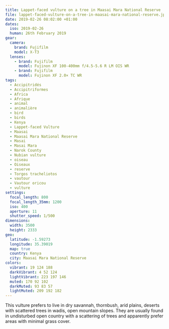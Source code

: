 ```yaml
---
title: Lappet-faced vulture on a tree in Maasai Mara National Reserve
file: lappet-faced-vulture-on-a-tree-in-maasai-mara-national-reserve.jpg
date: 2019-02-26 08:02:00 +01:00
dates:
  iso: 2019-02-26
  human: 26th February 2019
gear:
  camera:
    brand: Fujifilm
    model: X-T3
  lenses:
    - brand: Fujifilm
      model: Fujinon XF 100-400mm f/4.5-5.6 R LM OIS WR
    - brand: Fujifilm
      model: Fujinon XF 2.0× TC WR
tags:
  - Accipitridés
  - Accipitriformes
  - Africa
  - Afrique
  - animal
  - animalière
  - bird
  - birds
  - Kenya
  - Lappet-faced Vulture
  - Maasai
  - Maasai Mara National Reserve
  - Masai
  - Masai Mara
  - Narok County
  - Nubian vulture
  - oiseau
  - Oiseaux
  - reserve
  - Torgos tracheliotos
  - vautour
  - Vautour oricou
  - vulture
settings:
  focal_length: 800
  focal_length_35mm: 1200
  iso: 400
  aperture: 11
  shutter_speed: 1/500
dimensions:
  width: 3500
  height: 2333
geo:
  latitude: -1.59273
  longitude: 35.39019
  map: true
  country: Kenya
  city: Maasai Mara National Reserve
colors:
  vibrant: 19 124 188
  darkVibrant: 4 52 124
  lightVibrant: 223 197 146
  muted: 170 92 102
  darkMuted: 93 83 57
  lightMuted: 209 192 182
---
```


This vulture prefers to live in dry savannah, thornbush, arid plains, deserts with scattered trees in wadis, open mountain slopes. They are usually found in undisturbed open country with a scattering of trees and apparently prefer areas with minimal grass cover.
